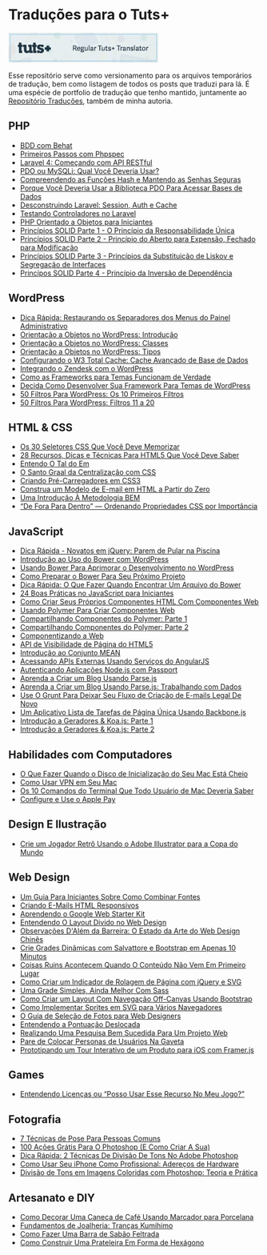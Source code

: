 Traduções para o Tuts+
======================

[![Tradutor oficial Tuts+ para Português](images/300x60-2.png "Tradutor oficial Tuts+ para Português")](http://tutsplus.com/)

Esse repositório serve como versionamento para os arquivos temporários de tradução, bem como listagem de todos os posts que traduzi para lá. É uma espécie de portfolio de tradução que tenho mantido, juntamente ao [Repositório Traduções](https://github.com/erickpatrick/traducoes), também de minha autoria.

PHP
---
- [BDD com Behat](https://code.tutsplus.com/pt/tutorials/bdd-with-behat--net-36171)
- [Primeiros Passos com Phpspec](https://code.tutsplus.com/pt/tutorials/getting-started-with-phpspec--cms-20919)
- [Laravel 4: Começando com API RESTful](https://code.tutsplus.com/pt/tutorials/laravel-4-a-start-at-a-restful-api-updated--net-29785)
- [PDO ou MySQLi: Qual Você Deveria Usar?](https://code.tutsplus.com/pt/tutorials/pdo-vs-mysqli-which-should-you-use--net-24059)
- [Compreendendo as Funções Hash e Mantendo as Senhas Seguras](https://code.tutsplus.com/pt/tutorials/understanding-hash-functions-and-keeping-passwords-safe--net-17577)
- [Porque Você Deveria Usar a Biblioteca PDO Para Acessar Bases de Dados](https://code.tutsplus.com/pt/tutorials/why-you-should-be-using-phps-pdo-for-database-access--net-12059)
- [Desconstruindo Laravel: Session, Auth e Cache](https://code.tutsplus.com/pt/tutorials/laravel-unwrapped-session-auth-and-cache--cms-19952)
- [Testando Controladores no Laravel](https://code.tutsplus.com/pt/tutorials/testing-laravel-controllers--net-31456)
- [PHP Orientado a Objetos para Iniciantes](https://code.tutsplus.com/pt/tutorials/object-oriented-php-for-beginners--net-12762)
- [Princípios SOLID Parte 1 - O Princípio da Responsabilidade Única](http://code.tutsplus.com/pt/tutorials/solid-part-1-the-single-responsibility-principle--net-36074)
- [Princípios SOLID Parte 2 - Princípio do Aberto para Expensão, Fechado para Modificação](http://code.tutsplus.com/pt/tutorials/solid-part-2-the-openclosed-principle--net-36600)
- [Princípios SOLID Parte 3 - Princípios da Substituição de Liskov e Segregação de Interfaces](http://code.tutsplus.com/pt/tutorials/solid-part-3-liskov-substitution-interface-segregation-principles--net-36710)
- [Princípos SOLID Parte 4 - Princípio da Inversão de Dependência](https://code.tutsplus.com/pt/tutorials/solid-part-4-the-dependency-inversion-principle--net-36872)

WordPress
---------
- [Dica Rápida: Restaurando os Separadores dos Menus do Painel Administrativo](https://code.tutsplus.com/pt/articles/quick-tip-restore-admin-menu-separators--wp-34850)
- [Orientação a Objetos no WordPress: Introdução](http://code.tutsplus.com/pt/tutorials/object-oriented-programming-in-wordpress-an-introduction--cms-19916)
- [Orientação a Objetos no WordPress: Classes](http://code.tutsplus.com/pt/tutorials/object-oriented-programming-in-wordpress-classes--cms-20021)
- [Orientação a Objetos no WordPress: Tipos](http://code.tutsplus.com/pt/tutorials/object-oriented-programming-in-wordpress-types--cms-20299)
- [Configurando o W3 Total Cache: Cache Avançado de Base de Dados](http://code.tutsplus.com/pt/tutorials/configuring-w3-total-cache-advance-database-cache--cms-21783)
- [Integrando o Zendesk com o WordPress](http://code.tutsplus.com/pt/tutorials/integrating-zendesk-with-wordpress--cms-21411)
- [Como as Frameworks para Temas Funcionam de Verdade](http://code.tutsplus.com/pt/tutorials/how-theme-frameworks-actually-work--cms-21349)
- [Decida Como Desenvolver Sua Framework Para Temas de WordPress](http://code.tutsplus.com/pt/tutorials/deciding-how-to-develop-your-wordpress-theme-framework--cms-21562)
- [50 Filtros Para WordPress: Os 10 Primeiros Filtros](http://code.tutsplus.com/pt/tutorials/50-filters-of-wordpress-the-first-10-filters--cms-21295)
- [50 Filtros Para WordPress: Filtros 11 a 20](http://code.tutsplus.com/pt/tutorials/50-filters-of-wordpress-filters-11-20--cms-21296)

HTML & CSS
----------
- [Os 30 Seletores CSS Que Você Deve Memorizar](https://code.tutsplus.com/pt/tutorials/the-30-css-selectors-you-must-memorize--net-16048)
- [28 Recursos, Dicas e Técnicas Para HTML5 Que Você Deve Saber](http://code.tutsplus.com/pt/tutorials/28-html5-features-tips-and-techniques-you-must-know--net-13520)
- [Entendo O Tal do Em](http://webdesign.tutsplus.com/pt/articles/taking-the-erm-out-of-ems--webdesign-12321)
- [O Santo Graal da Centralização com CSS](http://webdesign.tutsplus.com/pt/tutorials/the-holy-grail-of-css-centering--cms-22114)
- [Criando Pré-Carregadores em CSS3](http://webdesign.tutsplus.com/pt/tutorials/creating-a-collection-of-css3-animated-pre-loaders--cms-21978)
- [Construa um Modelo de E-mail em HTML a Partir do Zero](http://webdesign.tutsplus.com/pt/articles/build-an-html-email-template-from-scratch--webdesign-12770)
- [Uma Introdução À Metodologia BEM](http://webdesign.tutsplus.com/pt/articles/an-introduction-to-the-bem-methodology--cms-19403)
- [“De Fora Para Dentro” — Ordenando Propriedades CSS por Importância](http://webdesign.tutsplus.com/pt/articles/outside-in-ordering-css-properties-by-importance--cms-21685)

JavaScript
----------
- [Dica Rápida - Novatos em jQuery: Parem de Pular na Piscina](https://code.tutsplus.com/pt/tutorials/quick-tip-jquery-newbs-stop-jumping-in-the-pool--net-22142)
- [Introdução ao Uso do Bower com WordPress](http://code.tutsplus.com/pt/tutorials/an-introduction-to-using-bower-with-wordpress--cms-20501)
- [Usando Bower Para Aprimorar o Desenvolvimento no WordPress](http://code.tutsplus.com/pt/tutorials/using-bower-to-improve-wordpress-development--cms-20524)
- [Como Preparar o Bower Para Seu Próximo Projeto](http://code.tutsplus.com/pt/tutorials/how-to-setup-bower-in-your-next-project--cms-20526)
- [Dica Rápida: O Que Fazer Quando Encontrar Um Arquivo do Bower](http://webdesign.tutsplus.com/pt/tutorials/quick-tip-what-to-do-when-you-encounter-a-bower-file--cms-21162)
- [24 Boas Práticas no JavaScript para Iniciantes](http://code.tutsplus.com/pt/tutorials/24-javascript-best-practices-for-beginners--net-5399)
- [Como Criar Seus Próprios Componentes HTML Com Componentes Web](http://code.tutsplus.com/pt/articles/how-to-create-your-own-html-elements-with-web-components--cms-21524)
- [Usando Polymer Para Criar Componentes Web](http://code.tutsplus.com/pt/tutorials/using-polymer-to-create-web-components--cms-20475)
- [Compartilhando Componentes do Polymer: Parte 1](http://code.tutsplus.com/pt/tutorials/sharing-polymer-components-part-1--cms-21264)
- [Compartilhando Componentes do Polymer: Parte 2](http://code.tutsplus.com/pt/tutorials/sharing-polymer-components-part-2--cms-21497)
- [Componentizando a Web](http://code.tutsplus.com/pt/tutorials/componentizing-the-web--cms-20602)
- [API de Visibilidade de Página do HTML5](http://code.tutsplus.com/pt/articles/html5-page-visibility-api--cms-22021)
- [Introdução ao Conjunto MEAN](http://code.tutsplus.com/pt/tutorials/introduction-to-the-mean-stack--cms-19918)
- [Acessando APIs Externas Usando Serviços do AngularJS](http://code.tutsplus.com/pt/tutorials/accessing-external-apis-using-angularjss-services--cms-21884)
- [Autenticando Aplicações Node.js com Passport](http://code.tutsplus.com/pt/tutorials/authenticating-nodejs-applications-with-passport--cms-21619)
- [Aprenda a Criar um Blog Usando Parse.js](https://code.tutsplus.com/pt/tutorials/get-started-building-your-blog-with-parsejs--cms-21997)
- [Aprenda a Criar um Blog Usando Parse.js: Trabalhando com Dados](http://code.tutsplus.com/pt/tutorials/get-started-building-your-blog-with-parsejs-working-with-data--cms-22047)
- [Use O Grunt Para Deixar Seu Fluxo de Criação de E-mails Legal De Novo](https://webdesign.tutsplus.com/pt/tutorials/using-grunt-to-make-your-email-design-workflow-fun-again--cms-22223)
- [Um Aplicativo Lista de Tarefas de Página Única Usando Backbone.js](https://code.tutsplus.com/pt/tutorials/single-page-todo-application-with-backbonejs--cms-21417)
- [Introdução a Geradores & Koa.js: Parte 1](http://code.tutsplus.com/pt/tutorials/introduction-to-generators-koajs-part-1--cms-21615)
- [Introdução a Geradores & Koa.js: Parte 2](http://code.tutsplus.com/pt/tutorials/introduction-to-generators-koajs-part-2--cms-21756)

Habilidades com Computadores
----------------------------
- [O Que Fazer Quando o Disco de Inicialização do Seu Mac Está Cheio](https://computers.tutsplus.com/pt/tutorials/what-to-do-when-your-macs-startup-disk-is-almost-full--mac-31780)
- [Como Usar VPN em Seu Mac](https://computers.tutsplus.com/pt/tutorials/how-to-use-vpn-on-your-mac--mac-46053)
- [Os 10 Comandos do Terminal Que Todo Usuário de Mac Deveria Saber](http://computers.tutsplus.com/pt/tutorials/10-terminal-commands-that-every-mac-user-should-know--mac-4825)
- [Configure e Use o Apple Pay](http://computers.tutsplus.com/pt/tutorials/setup-and-use-apple-pay--cms-22603)

Design E Ilustração
-------------------
- [Crie um Jogador Retrô Usando o Adobe Illustrator para a Copa do Mundo](https://design.tutsplus.com/pt/tutorials/create-a-retro-footballer-in-adobe-illustrator-for-the-world-cup--cms-20827)

Web  Design
-----------
- [Um Guia Para Iniciantes Sobre Como Combinar Fontes](https://webdesign.tutsplus.com/pt/articles/a-beginners-guide-to-pairing-fonts--webdesign-5706)
- [Criando E-Mails HTML Responsivos](http://webdesign.tutsplus.com/pt/articles/creating-a-simple-responsive-html-email--webdesign-12978)
- [Aprendendo o Google Web Starter Kit](http://webdesign.tutsplus.com/pt/tutorials/get-up-and-running-with-google-web-starter-kit--cms-21495)
- [Entendendo O Layout Divido no Web Design](http://webdesign.tutsplus.com/pt/articles/understanding-the-split-layout-in-web-design--webdesign-9551)
- [Observações D'Além da Barreira: O Estado da Arte do Web Design Chinês](https://webdesign.tutsplus.com/pt/articles/notes-from-behind-the-firewall-the-state-of-web-design-in-china--cms-22281)
- [Crie Grades Dinâmicas com Salvattore e Bootstrap em Apenas 10 Minutos](http://webdesign.tutsplus.com/pt/tutorials/build-a-dynamic-grid-with-salvattore-and-bootstrap-in-10-minutes--cms-20410)
- [Coisas Ruins Acontecem Quando O Conteúdo Não Vem Em Primeiro Lugar](http://webdesign.tutsplus.com/pt/articles/bad-things-happen-when-you-dont-put-content-first--cms-21197)
- [Como Criar um Indicador de Rolagem de Página com jQuery e SVG](http://webdesign.tutsplus.com/pt/tutorials/how-to-build-a-page-scroll-progress-indicator-with-jquery-and-svg--cms-20881)
- [Uma Grade Simples, Ainda Melhor Com Sass](http://webdesign.tutsplus.com/pt/tutorials/a-simple-responsive-grid-made-even-better-with-sass--cms-21540)
- [Como Criar um Layout Com Navegação Off-Canvas Usando Bootstrap](http://webdesign.tutsplus.com/pt/tutorials/how-to-build-an-off-canvas-navigation-layout-with-bootstrap--cms-21991)
- [Como Implementar Sprites em SVG para Vários Navegadores](http://webdesign.tutsplus.com/pt/tutorials/how-to-implement-cross-browser-svg-sprites--cms-22427)
- [O Guia de Seleção de Fotos para Web Designers](http://webdesign.tutsplus.com/pt/tutorials/the-web-designers-guide-to-photo-selection--cms-21592)
- [Entendendo a Pontuação Deslocada](http://webdesign.tutsplus.com/pt/articles/getting-the-hang-of-hanging-punctuation--cms-19890)
- [Realizando Uma Pesquisa Bem Sucedida Para Um Projeto Web](http://webdesign.tutsplus.com/pt/articles/carrying-out-successful-research-for-a-web-project--cms-20828)
- [Pare de Colocar Personas de Usuários Na Gaveta](http://webdesign.tutsplus.com/pt/articles/stop-putting-user-personas-in-your-desk-drawer--cms-22625)
- [Prototipando um Tour Interativo de um Produto para iOS com Framer.js](http://webdesign.tutsplus.com/pt/tutorials/prototyping-an-interactive-ios-product-tour-with-framerjs--cms-22268)

Games
-----
- [Entendendo Licenças ou “Posso Usar Esse Recurso No Meu Jogo?”](http://gamedevelopment.tutsplus.com/pt/articles/understanding-licenses-or-can-i-use-this-asset-in-my-game--cms-22510)

Fotografia
----------
- [7 Técnicas de Pose Para Pessoas Comuns](http://photography.tutsplus.com/pt/tutorials/7-posing-techniques-for-non-models--photo-15608)
- [100 Ações Grátis Para O Photoshop (E Como Criar A Sua)](http://photography.tutsplus.com/pt/articles/100-free-photoshop-actions-and-how-to-make-your-own--photo-3502)
- [Dica Rápida: 2 Técnicas De Divisão De Tons No Adobe Photoshop](http://photography.tutsplus.com/pt/tutorials/quick-tip-2-split-toning-techniques-in-adobe-photoshop--photo-4425)
- [Como Usar Seu iPhone Como Profissional: Adereços de Hardware](http://photography.tutsplus.com/pt/tutorials/how-to-use-your-iphone-like-a-pro-hardware-add-ons--cms-22659)
- [Divisão de Tons em Imagens Coloridas com Photoshop: Teoria e Prática](http://photography.tutsplus.com/pt/tutorials/split-toning-colour-pictures-in-photoshop-theory-and-practice--cms-22568)

Artesanato e DIY
----------------
- [Como Decorar Uma Caneca de Café Usando Marcador para Porcelana](http://crafts.tutsplus.com/pt/tutorials/how-to-decorate-a-coffee-mug-using-a-porcelain-marker--craft-7454)
- [Fundamentos de Joalheria: Tranças Kumihimo](https://crafts.tutsplus.com/pt/tutorials/jewellery-fundamentals-how-to-kumihimo-braid--cms-21848)
- [Como Fazer Uma Barra de Sabão Feltrada](http://crafts.tutsplus.com/pt/tutorials/how-to-make-a-bar-of-felted-soap--cms-21090)
- [Como Construir Uma Prateleira Em Forma de Hexágono](http://crafts.tutsplus.com/pt/tutorials/how-to-make-a-hexagon-display-shelf--cms-20387)